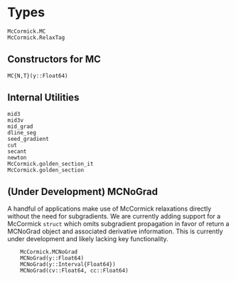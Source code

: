 # Types

```@docs
McCormick.MC
McCormick.RelaxTag
```

## Constructors for MC

```@docs
MC{N,T}(y::Float64)
```

## Internal Utilities

```@docs
mid3
mid3v
mid_grad
dline_seg
seed_gradient
cut
secant
newton
McCormick.golden_section_it
McCormick.golden_section
```

## (Under Development) MCNoGrad

A handful of applications make use of McCormick relaxations directly without the need for subgradients. We
are currently adding support for a McCormick `struct` which omits subgradient propagation in favor of return
a MCNoGrad object and associated derivative information. This is currently under development and likely 
lacking key functionality.

```@docs
    McCormick.MCNoGrad
    MCNoGrad(y::Float64)
    MCNoGrad(y::Interval{Float64})
    MCNoGrad(cv::Float64, cc::Float64)
```

